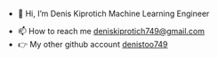 - 👋 Hi, I’m Denis Kiprotich Machine Learning Engineer
<!---
- 👀 I’m interested in Machine Learning
- 🌱 I’m currently learning Machine Learning
--->
- 📫 How to reach me [deniskiprotich749@gmail.com](mailto:deniskiprotich749@gmail.com)
- 👉 My other github account [denistoo749](https://github.com/denistoo749)
<!---
- 💞️ I’m looking to collaborate on ...
- 😄 Pronouns: ...
- ⚡ Fun fact: ...
--->
<!---
deni-kip/deni-kip is a ✨ special ✨ repository because its `README.md` (this file) appears on your GitHub profile.
You can click the Preview link to take a look at your changes.
--->
